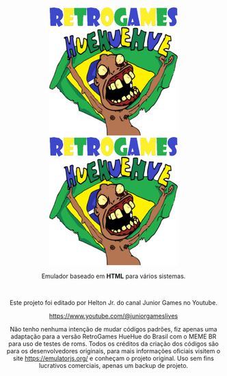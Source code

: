 
<div align = center>

<img width = 300 src = docs/Logo-light.png#gh-dark-mode-only>
<img width = 300 src = docs/Logo.png#gh-light-mode-only>
 
<br>

Emulador baseado em **HTML** para vários sistemas.

<br>

Este projeto foi editado por Helton Jr. do canal Junior Games no Youtube.

https://www.youtube.com/@juniorgameslives

Não tenho nenhuma intenção de mudar códigos padrões, fiz apenas uma adaptação para a versão RetroGames HueHue do Brasil com o MEME BR para uso de testes de roms. Todos os créditos da criação dos códigos são para os desenvolvedores originais, para mais informações oficiais visitem o site https://emulatorjs.org/ e conheçam o projeto original. Uso sem fins lucrativos comerciais, apenas um backup de projeto.

